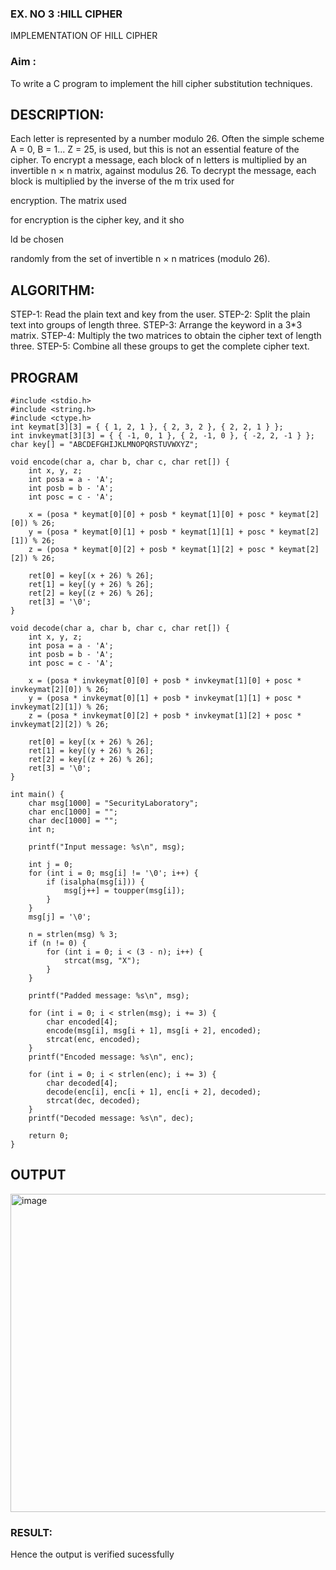 ### EX. NO 3 :HILL CIPHER
IMPLEMENTATION OF HILL CIPHER
 
### Aim :
 To write a C program to implement the hill cipher substitution techniques.

## DESCRIPTION:

Each letter is represented by a number modulo 26. Often the simple scheme A = 0, B
= 1... Z = 25, is used, but this is not an essential feature of the cipher. To encrypt a message, each block of n letters is  multiplied by an invertible n × n matrix, against modulus 26. To
decrypt the message, each block is multiplied by the inverse of the m trix used for
 
encryption. The matrix used
 
for encryption is the cipher key, and it sho
 
ld be chosen
 
randomly from the set of invertible n × n matrices (modulo 26).


## ALGORITHM:

STEP-1: Read the plain text and key from the user. STEP-2: Split the plain text into groups of length three. STEP-3: Arrange the keyword in a 3*3 matrix.
STEP-4: Multiply the two matrices to obtain the cipher text of length three.
STEP-5: Combine all these groups to get the complete cipher text.

## PROGRAM 
~~~
#include <stdio.h> 
#include <string.h> 
#include <ctype.h> 
int keymat[3][3] = { { 1, 2, 1 }, { 2, 3, 2 }, { 2, 2, 1 } }; 
int invkeymat[3][3] = { { -1, 0, 1 }, { 2, -1, 0 }, { -2, 2, -1 } }; 
char key[] = "ABCDEFGHIJKLMNOPQRSTUVWXYZ"; 
 
void encode(char a, char b, char c, char ret[]) { 
    int x, y, z; 
    int posa = a - 'A'; 
    int posb = b - 'A'; 
    int posc = c - 'A'; 
 
    x = (posa * keymat[0][0] + posb * keymat[1][0] + posc * keymat[2][0]) % 26; 
    y = (posa * keymat[0][1] + posb * keymat[1][1] + posc * keymat[2][1]) % 26; 
    z = (posa * keymat[0][2] + posb * keymat[1][2] + posc * keymat[2][2]) % 26; 
     
    ret[0] = key[(x + 26) % 26]; 
    ret[1] = key[(y + 26) % 26]; 
    ret[2] = key[(z + 26) % 26]; 
    ret[3] = '\0'; 
} 
 
void decode(char a, char b, char c, char ret[]) { 
    int x, y, z; 
    int posa = a - 'A'; 
    int posb = b - 'A'; 
    int posc = c - 'A'; 
 
    x = (posa * invkeymat[0][0] + posb * invkeymat[1][0] + posc * invkeymat[2][0]) % 26; 
    y = (posa * invkeymat[0][1] + posb * invkeymat[1][1] + posc * invkeymat[2][1]) % 26; 
    z = (posa * invkeymat[0][2] + posb * invkeymat[1][2] + posc * invkeymat[2][2]) % 26; 
 
    ret[0] = key[(x + 26) % 26]; 
    ret[1] = key[(y + 26) % 26]; 
    ret[2] = key[(z + 26) % 26]; 
    ret[3] = '\0'; 
} 
 
int main() { 
    char msg[1000] = "SecurityLaboratory"; 
    char enc[1000] = ""; 
    char dec[1000] = ""; 
    int n; 
 
    printf("Input message: %s\n", msg); 
 
    int j = 0; 
    for (int i = 0; msg[i] != '\0'; i++) { 
        if (isalpha(msg[i])) { 
            msg[j++] = toupper(msg[i]); 
        } 
    } 
    msg[j] = '\0'; 
 
    n = strlen(msg) % 3; 
    if (n != 0) { 
        for (int i = 0; i < (3 - n); i++) { 
            strcat(msg, "X"); 
        } 
    } 
 
    printf("Padded message: %s\n", msg); 
 
    for (int i = 0; i < strlen(msg); i += 3) { 
        char encoded[4]; 
        encode(msg[i], msg[i + 1], msg[i + 2], encoded); 
        strcat(enc, encoded); 
    } 
    printf("Encoded message: %s\n", enc); 
 
    for (int i = 0; i < strlen(enc); i += 3) { 
        char decoded[4]; 
        decode(enc[i], enc[i + 1], enc[i + 2], decoded); 
        strcat(dec, decoded); 
    } 
    printf("Decoded message: %s\n", dec); 
 
    return 0; 
}
~~~

## OUTPUT
<img width="509" alt="image" src="https://github.com/user-attachments/assets/d386edf6-cfa1-4d2d-92f3-ab030e1c4c09" />

### RESULT:
  Hence the output is verified sucessfully
